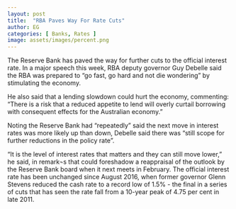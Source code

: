 ```yaml
---
layout: post
title:  "RBA Paves Way For Rate Cuts"
author: EG
categories: [ Banks, Rates ]
image: assets/images/percent.png
---
```

The Reserve Bank has paved the way for further cuts to the official
interest rate. In a major speech this week, RBA deputy governor Guy
Debelle said the RBA was prepared to “go fast, go hard and not die
wondering” by stimulating the economy.

He also said that a lending slowdown could hurt the economy, commenting: “There is a risk
that a reduced appetite to lend will overly curtail borrowing with
consequent effects for the Australian economy.”

Noting the Reserve Bank had “repeatedly” said the next move in
interest rates was more likely up than down, Debelle said there was
“still scope for further reductions in the policy rate”.

“It is the level of interest rates that matters and they can still move lower,” he said, in remark¬s that could
foreshadow a reappraisal of the outlook by the Reserve Bank board when it next meets in February.
The official interest rate has been unchanged since August 2016, when former governor Glenn Stevens
reduced the cash rate to a record low of 1.5% - the final in a series of cuts that has seen the rate fall from a
10-year peak of 4.75 per cent in late 2011.
